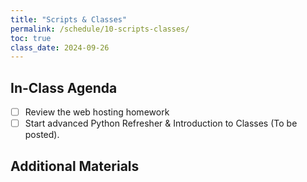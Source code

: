 ```yaml
---
title: "Scripts & Classes"
permalink: /schedule/10-scripts-classes/
toc: true
class_date: 2024-09-26
---
```


## In-Class Agenda

- [ ] Review the web hosting homework
- [ ] Start advanced Python Refresher & Introduction to Classes (To be posted).

## Additional Materials